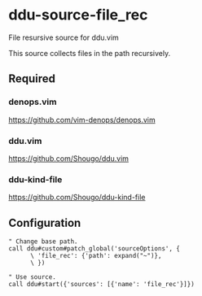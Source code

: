 # ddu-source-file_rec

File resursive source for ddu.vim

This source collects files in the path recursively.

## Required

### denops.vim

https://github.com/vim-denops/denops.vim

### ddu.vim

https://github.com/Shougo/ddu.vim

### ddu-kind-file

https://github.com/Shougo/ddu-kind-file

## Configuration

```vim
" Change base path.
call ddu#custom#patch_global('sourceOptions', {
      \ 'file_rec': {'path': expand("~")},
      \ })

" Use source.
call ddu#start({'sources': [{'name': 'file_rec'}]})
```
